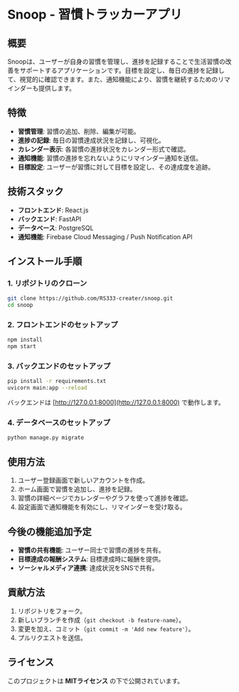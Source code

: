 # Snoop - 習慣トラッカーアプリ

## 概要
Snoopは、ユーザーが自身の習慣を管理し、進捗を記録することで生活習慣の改善をサポートするアプリケーションです。目標を設定し、毎日の進捗を記録して、視覚的に確認できます。また、通知機能により、習慣を継続するためのリマインダーも提供します。

## 特徴
- **習慣管理**: 習慣の追加、削除、編集が可能。
- **進捗の記録**: 毎日の習慣達成状況を記録し、可視化。
- **カレンダー表示**: 各習慣の進捗状況をカレンダー形式で確認。
- **通知機能**: 習慣の進捗を忘れないようにリマインダー通知を送信。
- **目標設定**: ユーザーが習慣に対して目標を設定し、その達成度を追跡。

## 技術スタック
- **フロントエンド**: React.js
- **バックエンド**: FastAPI 
- **データベース**: PostgreSQL 
- **通知機能**: Firebase Cloud Messaging / Push Notification API

## インストール手順

### 1. リポジトリのクローン
```bash
git clone https://github.com/RS333-creater/snoop.git
cd snoop
```

### 2. フロントエンドのセットアップ
```bash
npm install
npm start
```

### 3. バックエンドのセットアップ
```bash
pip install -r requirements.txt
uvicorn main:app --reload
```
バックエンドは [http://127.0.0.1:8000](http://127.0.0.1:8000) で動作します。

### 4. データベースのセットアップ
```bash
python manage.py migrate
```

## 使用方法
1. ユーザー登録画面で新しいアカウントを作成。
2. ホーム画面で習慣を追加し、進捗を記録。
3. 習慣の詳細ページでカレンダーやグラフを使って進捗を確認。
4. 設定画面で通知機能を有効にし、リマインダーを受け取る。

## 今後の機能追加予定
- **習慣の共有機能**: ユーザー同士で習慣の進捗を共有。
- **目標達成の報酬システム**: 目標達成時に報酬を提供。
- **ソーシャルメディア連携**: 達成状況をSNSで共有。

## 貢献方法
1. リポジトリをフォーク。
2. 新しいブランチを作成（`git checkout -b feature-name`）。
3. 変更を加え、コミット（`git commit -m 'Add new feature'`）。
4. プルリクエストを送信。

## ライセンス
このプロジェクトは **MITライセンス** の下で公開されています。

